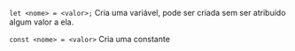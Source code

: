 `let <nome> = <valor>;`
	Cria uma variável, pode ser criada sem ser atribuído algum valor a ela.

`const <nome> = <valor>`
	Cria uma constante

